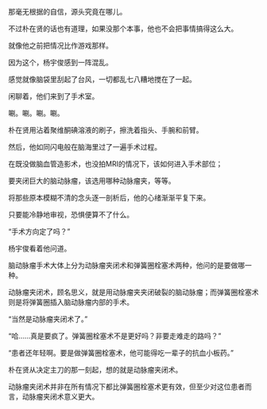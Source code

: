 那毫无根据的自信，源头究竟在哪儿。

不过朴在贤的话也有道理，如果没那个本事，他也不会把事情搞得这么大。

就像他之前把情况比作游戏那样。

因为这个，杨宇俊感到一阵混乱。

感觉就像脑袋里刮起了台风，一切都乱七八糟地搅在了一起。

闲聊着，他们来到了手术室。

唰。唰。唰。唰。

朴在贤用沾着聚维酮碘溶液的刷子，擦洗着指头、手腕和前臂。

然后，他如同闪电般在脑海里过了一遍手术过程。

在既没做脑血管造影术，也没拍MRI的情况下，该如何进入手术部位；

要夹闭巨大的脑动脉瘤，该选用哪种动脉瘤夹，等等。

将那些原本模糊不清的念头逐一剖析后，他的心绪渐渐平复下来。

只要能冷静地审视，恐惧便算不了什么。

“手术方向定了吗？”

杨宇俊看着他问道。

脑动脉瘤手术大体上分为动脉瘤夹闭术和弹簧圈栓塞术两种，他问的是要做哪一种。

动脉瘤夹闭术，顾名思义，就是用动脉瘤夹夹闭破裂的脑动脉瘤；而弹簧圈栓塞术则是将弹簧圈插入脑动脉瘤内部的手术。

“当然是动脉瘤夹闭术了。”

“哈……真是要疯了。弹簧圈栓塞术不是更好吗？非要走难走的路吗？”

“患者还年轻啊。要是做弹簧圈栓塞术，他可能得吃一辈子的抗血小板药。”

朴在贤从决定主刀的那一刻起，想的就是动脉瘤夹闭术。

动脉瘤夹闭术并非在所有情况下都比弹簧圈栓塞术更有效，但至少对这位患者而言，动脉瘤夹闭术意义更大。